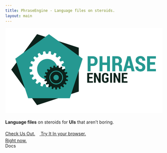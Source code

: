 ```yaml
---
title: PhraseEngine - Language files on steroids.
layout: main
---
```

<link rel="stylesheet" href="https://cdnjs.cloudflare.com/ajax/libs/font-awesome/4.7.0/css/font-awesome.min.css">

<link rel="stylesheet" href="./bootstrap.min.css" />
<link rel="stylesheet" href="./styles/main.css" />
<section class="welcome">
    <div class="welcome-content">
        <div class="welcome-row">
            <div class="welcome-logo">
                <img src="./images/logo.jpg"/>
            </div>
            <div class="welcome-divider">&nbsp;</div>
            <div class="welcome-tagline">
                <span>
                    <strong>Language files</strong> on steroids
                    for <strong>UIs</strong> that aren’t boring.
                </span>
            </div>
        </div>
        <div class="welcome-row">
            <a href="https://www.github.com/Hedronium/PhraseEngine" class="btn btn-normal">
                <span class="btn-main-text" style="font-size: 2.5em;">
                    <i class="fa fa-github"></i>
                </span>
                <span class="btn-sub-text" style="margin-right: 1em;">Check Us Out.</span>
            </a>
            <a href="./try.htm" class="btn btn-ghost">
                <span class="btn-main-text">Try It</span>
                <span class="btn-sub-text">In your browser.<br>Right now.</span>
            </a>
        </div>
        <div class="welcome-row">
            <div class="welcome-docs-pointer">
                <span>Docs</span>
                <i class="fa fa-arrow-down"></i>
            </div>
        </div>
    </div>
</section>

<script src="./scripts/landing.js"></script>